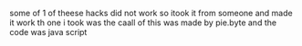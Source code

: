 some of 1 of theese hacks did not work so itook it from someone and made it work th one i took was the caall of this was made by pie.byte and the code was java script
